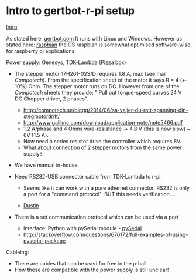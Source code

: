 Intro to gertbot-r-pi setup
===========================

[Intro](https://www.rs-online.com/designspark/an-introduction-to-the-gertbot)

As stated here: [gertbot.com](https://www.gertbot.com/) It runs with Linux and Windows. However as stated here: [raspbian](http://www.raspbian.org/) the OS raspbian is somewhat optimised software-wise for raspberry pi applications.

Power supply: Genesys, TDK-Lambda (Pizza box)

*   The stepper motor 17H261-02S/D requires 1.8 A, max (see mail _Compotech_). From the specification sheet of the motor it says R = 4 (+- 10%) Ohm. The stepper motor runs on DC. However from one of the _Compotech_ sheets they provide: " Pull out torque-speed curves 24 V DC Chopper driver, 2 phases". 

	* <http://compotech.se/blogg/2014/06/sa-valjer-du-ratt-spanning-din-stegmotordrift/>
	* <http://www.galilmc.com/download/application-note/note5466.pdf>
	* 1.2 A/phase and 4 Ohms wire-resistance -> 4.8 V (this is now slow) ~ 6V (1.5 A).
	* Now need a series resistor drive the controller which requires 8V.
	* What about connection of 2 stepper motors from the same power supply?

-   We have manual in-house.
-   Need RS232-USB connector cable from TDK-Lambda to r-pi.

	- Seems like it can work with a pure ethernet connector. RS232 is only a port for a "command protocol". BUT this needs verification ...

    -   [Dustin](https://www.dustinhome.se/product/5010778662/adapter?ssel=false&utm_campaign=pricerunner&utm_source=pricerunner.se&utm_medium=pricecompare&utm_content=5637146061)
-   There is a set communication protocol which can be used via a port

    -   interface: Python with pySerial module - [pySerial](http://www.varesano.net/blog/fabio/serial%20rs232%20connections%20python)
    * <http://stackoverflow.com/questions/676172/full-examples-of-using-pyserial-package>

Cableing:

-   There are cables that can be used for free in the µ-hall
-   How these are compatible with the power supply is still unclear!

